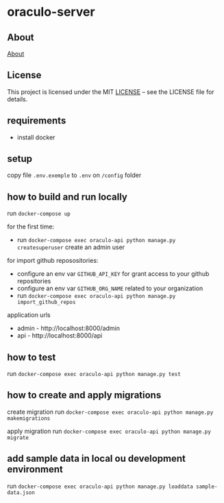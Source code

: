 # oraculo-server

## About
[About](https://oraculodev.com/about)

## License
This project is licensed under the MIT [LICENSE](License) – see the LICENSE file for details.

## requirements

-   install docker

## setup

copy file `.env.exemple` to `.env` on `/config` folder

## how to build and run locally

run `docker-compose up`

for the first time:

-   run `docker-compose exec oraculo-api python manage.py createsuperuser` create an admin user

for import github reposositories:

-   configure an env var `GITHUB_API_KEY` for grant access to your github repositories
-   configure an env var `GITHUB_ORG_NAME` related to your organization
-   run `docker-compose exec oraculo-api python manage.py import_github_repos`

application urls

-   admin - http://localhost:8000/admin
-   api - http://localhost:8000/api

## how to test

run `docker-compose exec oraculo-api python manage.py test`

## how to create and apply migrations

create migration
run `docker-compose exec oraculo-api python manage.py makemigrations`

apply migration
run `docker-compose exec oraculo-api python manage.py migrate`

## add sample data in local ou development environment

run `docker-compose exec oraculo-api python manage.py loaddata sample-data.json`
